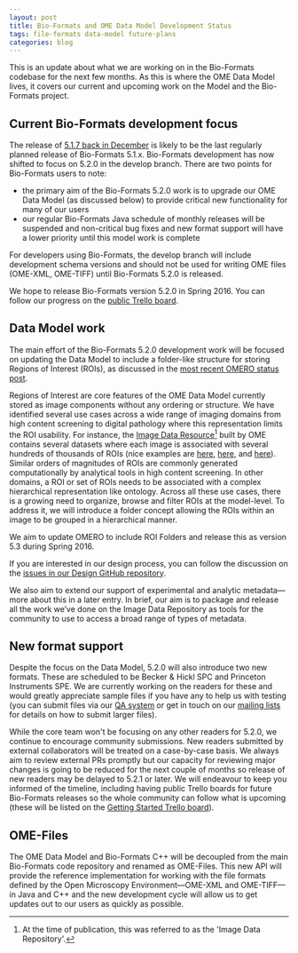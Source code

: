 ```yaml
---
layout: post
title: Bio-Formats and OME Data Model Development Status
tags: file-formats data-model future-plans
categories: blog
---
```


This is an update about what we are working on in the Bio-Formats codebase for
the next few months. As this is where the OME Data Model lives, it covers our
current and upcoming work on the Model and the Bio-Formats project.

## Current Bio-Formats development focus

The release of [5.1.7 back in December](http://www.openmicroscopy.org/site/news/release-of-bio-formats-5.1.7)
is likely to be the last regularly planned release of Bio-Formats 5.1.x.
Bio-Formats development has now shifted to focus on 5.2.0 in the develop
branch. There are two points for Bio-Formats users to note:

* the primary aim of the Bio-Formats 5.2.0 work is to upgrade
  our OME Data Model (as discussed below) to provide critical new
  functionality for many of our users
* our regular Bio-Formats Java schedule of monthly releases will be suspended
  and non-critical bug fixes and new format support will have a lower priority
  until this model work is complete

For developers using Bio-Formats, the develop branch will include development schema versions and should not be used for writing OME files (OME-XML, OME-TIFF) until Bio-Formats 5.2.0 is released.

We hope to release Bio-Formats version 5.2.0 in Spring 2016. You can follow
our progress on the [public Trello board](https://trello.com/b/OHTqY4pc/bio-formats-5-2-0).

## Data Model work

The main effort of the Bio-Formats 5.2.0 development work will be focused on
updating the Data Model to include a folder-like structure for storing Regions
of Interest (ROIs), as discussed in the
[most recent OMERO status post](http://blog.openmicroscopy.org/future-plans/community/2015/12/09/omero-status/).

Regions of Interest are core features of the OME Data Model currently stored
as image components without any ordering or structure. We have identified
several use cases across a wide range of imaging domains from high content
screening to digital pathology where this representation limits the ROI
usability. For instance, the [Image Data Resource](http://idr.openmicroscopy.org/)[^1]
built by OME contains several datasets where each image is associated with
several hundreds of thousands of ROIs (nice examples are [here](http://idr.openmicroscopy.org/webclient/?show=well-590686),
[here](http://idr.openmicroscopy.org/tara/webclient/?show=plate-362), and
[here](http://idr.openmicroscopy.org/pgpc/webclient/?show=screen-101)).
Similar orders of magnitudes of ROIs are commonly generated computationally by
analytical tools in high content screening. In other domains, a ROI or set of
ROIs needs to be associated with a complex hierarchical representation like
ontology. Across all these use cases, there is a growing need to organize,
browse and filter ROIs at the model-level. To address it, we will introduce a
folder concept allowing the ROIs within an image to be grouped in a
hierarchical manner.

We aim to update OMERO to include ROI Folders and release this as version 5.3
during Spring 2016.

If you are interested in our design process, you can follow the discussion on the [issues in our Design GitHub repository](https://github.com/openmicroscopy/design/issues).

We also aim to extend our support of experimental and analytic metadata—more
about this in a later entry. In brief, our aim is to package and release all
the work we’ve done on the Image Data Repository as tools for the community to
use to access a broad range of types of metadata.

## New format support

Despite the focus on the Data Model, 5.2.0 will also introduce two new
formats. These are scheduled to be Becker & Hickl SPC and Princeton
Instruments SPE. We are currently working on the readers for these and would
greatly appreciate sample files if you have any to help us with testing (you
can submit files via our
[QA system](http://qa.openmicroscopy.org.uk/qa/upload/) or get in touch on our
[mailing lists](https://www.openmicroscopy.org/site/community/mailing-lists)
for details on how to submit larger files).

While the core team won't be focusing on any other readers for 5.2.0, we
continue to encourage community submissions. New readers submitted by external
collaborators will be treated on a case-by-case basis. We always aim to review
external PRs promptly but our capacity for reviewing major changes is going to
be reduced for the next couple of months so release of new readers may be
delayed to 5.2.1 or later. We will endeavour to keep you informed of the
timeline, including having public Trello boards for future Bio-Formats
releases so the whole community can follow what is upcoming (these will be
listed on the [Getting Started Trello board](https://trello.com/b/4EXb35xQ/getting-started)).


## OME-Files

The OME Data Model and Bio-Formats C++ will be decoupled from the main
Bio-Formats code repository and renamed as OME-Files. This new API will
provide the reference implementation for working with the file formats defined
by the Open Microscopy Environment—OME-XML and OME-TIFF—in Java and C++
and the new development cycle will allow us to get updates out to our users as
quickly as possible.

[^1]: At the time of publication, this was referred to as the 'Image Data Repository'.
